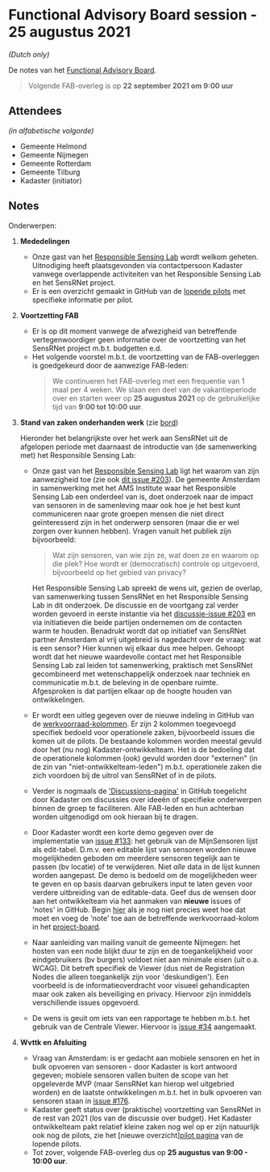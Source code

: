 # Functional Advisory Board session - 25 augustus 2021

_(Dutch only)_

De notes van het [Functional Advisory Board](../FAB.md).

> Volgende FAB-overleg is op **22 september 2021 om 9:00 uur**

## Attendees

_(in alfabetische volgorde)_

- Gemeente Helmond
- Gemeente Nijmegen
- Gemeente Rotterdam
- Gemeente Tilburg
- Kadaster (initiator)

## Notes

Onderwerpen:

1. **Mededelingen**
     
     - Onze gast van het [Responsible Sensing Lab](https://www.ams-institute.org/urban-challenges/urban-data-intelligence/responsible-sensing-lab/) wordt welkom geheten. Uitnodiging heeft plaatsgevonden via contactpersoon Kadaster vanwege overlappende activiteiten van het Responsible Sensing Lab en het SensRNet project.
     - Er is een overzicht gemaakt in GitHub van de [lopende pilots](https://github.com/kadaster-labs/sensrnet-home/blob/pilots/docs/Pilots.md) met specifieke informatie per pilot.

2. **Voortzetting FAB**

    - Er is op dit moment vanwege de afwezigheid van betreffende vertegenwoordiger geen informatie over de voortzetting van het SensRNet project m.b.t. budgetten e.d.
    - Het volgende voorstel m.b.t. de voortzetting van de FAB-overleggen is goedgekeurd door de aanwezige FAB-leden:
       >  We continueren het FAB-overleg met een frequentie van 1 maal per 4 weken.
       >  We slaan een deel van de vakantieperiode over en starten weer op **25 augustus 2021** op de gebruikelijke tijd van **9:00 tot 10:00 uur**.


3. **Stand van zaken onderhanden werk** (zie [bord](https://github.com/orgs/kadaster-labs/projects/1))
   
     Hieronder het belangrijkste over het werk aan SensRNet uit de afgelopen periode met daarnaast de introductie van (de samenwerking met) het Responsible Sensing Lab:
     
     - Onze gast van het [Responsible Sensing Lab](https://www.ams-institute.org/urban-challenges/urban-data-intelligence/responsible-sensing-lab/) ligt het waarom van zijn aanwezigheid toe (zie ook [dit issue #203](https://github.com/kadaster-labs/sensrnet-home/discussions/203)). De gemeente Amsterdam in samenwerking met het AMS Institute waar het Responsible Sensing Lab een onderdeel van is, doet onderzoek naar de impact van sensoren in de samenleving maar ook hoe je het best kunt communiceren naar grote groepen mensen die niet direct geïnteresserd zijn in het onderwerp sensoren (maar die er wel zorgen over kunnen hebben). Vragen vanuit het publiek zijn bijvoorbeeld:
           
        > Wat zijn sensoren, van wie zijn ze, wat doen ze en waarom op die plek? Hoe wordt er (democratisch) controle op uitgevoerd, bijvoorbeeld op het gebied van privacy?
     
        Het Responsible Sensing Lab spreekt de wens uit, gezien de overlap, van samenwerking tussen SensRNet en het Responsible Sensing Lab in dit onderzoek. De discussie en de voortgang zal verder worden gevoerd in eerste instantie via het [discussie-issue #203](https://github.com/kadaster-labs/sensrnet-home/discussions/203) en via initiatieven die beide partijen ondernemen om de contacten warm te houden. Benadrukt wordt dat op initiatief van SensRNet partner Amsterdam al vrij uitgebreid is nagedacht over de vraag: wat is een sensor? Hier kunnen wij elkaar dus mee helpen. Gehoopt wordt dat het nieuwe waardevolle contact met het Responsible Sensing Lab zal leiden tot samenwerking, praktisch met SensRNet gecombineerd met wetenschappelijk onderzoek naar techniek en communicatie m.b.t. de beleving in de openbare ruimte. Afgesproken is dat partijen elkaar op de hoogte houden van ontwikkelingen.
     
     - Er wordt een uitleg gegeven over de nieuwe indeling in GitHub van de [werkvoorraad-kolommen](https://github.com/orgs/kadaster-labs/projects/1). Er zijn 2 kolommen toegevoegd specifiek bedoeld voor operationele zaken, bijvoorbeeld issues die komen uit de pilots. De bestaande kolommen worden meestal gevuld door het (nu nog) Kadaster-ontwikkelteam. Het is de bedoeling dat de operationele kolommen (ook) gevuld worden door "externen" (in de zin van "niet-ontwikkelteam-leden") m.b.t. operationele zaken die zich voordoen bij de uitrol van SensRNet of in de pilots.
     - Verder is nogmaals de ['Discussions-pagina'](https://github.com/kadaster-labs/sensrnet-home/discussions) in GitHub toegelicht door Kadaster om discussies over ideeën of specifieke onderwerpen binnen de groep te faciliteren. Alle FAB-leden en hun achterban worden uitgenodigd om ook hieraan bij te dragen.
     
     - Door Kadaster wordt een korte demo gegeven over de implementatie van [issue #133](https://github.com/kadaster-labs/sensrnet-home/issues/133): het gebruik van de MijnSensoren lijst als edit-tabel. D.m.v. een editable lijst van sensoren worden nieuwe mogelijkheden geboden om meerdere sensoren tegelijk aan te passen (bv locatie) of te verwijderen. Niet *alle* data in de lijst kunnen worden aangepast. De demo is bedoeld om de mogelijkheden weer te geven en op basis daarvan gebruikers input te laten geven voor verdere uitbreiding van de editable-data. Geef dus de wensen door aan het ontwikkelteam via het aanmaken van **nieuwe** issues of 'notes' in GitHub. Begin [hier](https://docs.github.com/en/issues/organizing-your-work-with-project-boards/tracking-work-with-project-boards/adding-notes-to-a-project-board#adding-notes-to-a-project-board) als je nog niet precies weet hoe dat moet en voeg de 'note' toe aan de betreffende werkvoorraad-kolom in het [project-board](https://github.com/orgs/kadaster-labs/projects/1).
     
     - Naar aanleiding van mailing vanuit de gemeente Nijmegen: het hosten van een node blijkt duur te zijn en de toegankelijkheid voor eindgebruikers (bv burgers) voldoet niet aan minimale eisen (uit o.a. WCAG). Dit betreft specifiek de Viewer (dus niet de Registration Nodes die alleen toegankelijk zijn voor 'deskundigen'). Een voorbeeld is de informatieoverdracht voor visueel gehandicapten maar ook zaken als beveiliging en privacy. Hiervoor zijn inmiddels verschillende issues opgevoerd.
     - De wens is geuit om iets van een rapportage te hebben m.b.t. het gebruik van de Centrale Viewer. Hiervoor is [issue #34](https://github.com/kadaster-labs/sensrnet-central-viewer/issues/34) aangemaakt.
 

4. **Wvttk en Afsluiting**
   
     - Vraag van Amsterdam: is er gedacht aan mobiele sensoren en het in bulk opvoeren van sensoren - door Kadaster is kort antwoord gegeven; mobiele sensoren vallen buiten de scope van het opgeleverde MVP (maar SensRNet kan hierop wel uitgebried worden) en de laatste ontwikkelingen m.b.t. het in bulk opvoeren van sensoren staan in [issue #176](https://github.com/kadaster-labs/sensrnet-home/issues/176).
     - Kadaster geeft status over (praktische) voortzetting van SensRNet in de rest van 2021 (los van de discussie over budget). Het Kadaster ontwikkelteam pakt relatief kleine zaken nog wel op er zijn natuurlijk ook nog de pilots, zie het [nieuwe overzicht][pilot pagina](https://github.com/kadaster-labs/sensrnet-home/blob/pilots/docs/Pilots.md) van de lopende pilots.
     - Tot zover, volgende FAB-overleg dus op **25 augustus van 9:00 - 10:00 uur**.
